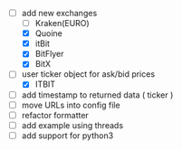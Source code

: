- [ ] add new exchanges 
  - [ ] Kraken(EURO)
  - [x] Quoine
  - [x] itBit
  - [x] BitFlyer
  - [x] BitX
- [ ] user ticker object for ask/bid prices
  - [x] ITBIT   
- [ ] add timestamp to returned data ( ticker )
- [ ] move URLs into config file
- [ ] refactor formatter
- [ ] add example using threads
- [ ] add support for python3
